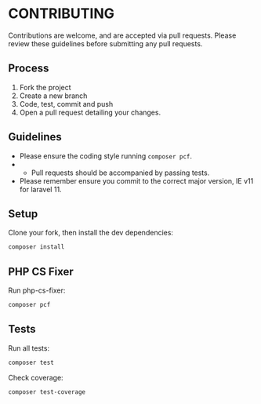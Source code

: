 # CONTRIBUTING

Contributions are welcome, and are accepted via pull requests.
Please review these guidelines before submitting any pull requests.

## Process

1. Fork the project
1. Create a new branch
1. Code, test, commit and push
1. Open a pull request detailing your changes.

## Guidelines

* Please ensure the coding style running `composer pcf`.
* * Pull requests should be accompanied by passing tests.
* Please remember ensure you commit to the correct major version, IE v11 for laravel 11.

## Setup

Clone your fork, then install the dev dependencies:
```bash
composer install
```
## PHP CS Fixer

Run php-cs-fixer:
```bash
composer pcf
```
## Tests

Run all tests:
```bash
composer test
```

Check coverage:
```bash
composer test-coverage
```
